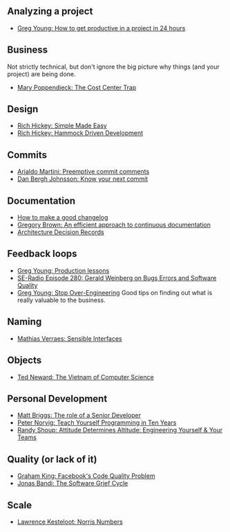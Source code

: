 ## Analyzing a project
- [Greg Young: How to get productive in a project in 24 hours](https://www.youtube.com/watch?v=KaLROwp-VDY)

## Business
Not strictly technical, but don't ignore the big picture why things (and your project) are being done.

- [Mary Poppendieck: The Cost Center Trap](http://www.leanessays.com/2017/11/the-cost-center-trap.html)

## Design
- [Rich Hickey: Simple Made Easy](https://www.infoq.com/presentations/Simple-Made-Easy)
- [Rich Hickey: Hammock Driven Development](https://www.youtube.com/watch?v=f84n5oFoZBc)

## Commits
- [Arialdo Martini: Preemptive commit comments](https://arialdomartini.wordpress.com/2012/09/03/pre-emptive-commit-comments/)
- [Dan Bergh Johnsson: Know your next commit](http://programmer.97things.oreilly.com/wiki/index.php/Know_Your_Next_Commit)

## Documentation
- [How to make a good changelog](https://keepachangelog.com)
- [Gregory Brown: An efficient approach to continuous documentation](https://www.oreilly.com/ideas/an-efficient-approach-to-continuous-documentation)
- [Architecture Decision Records](https://github.com/joelparkerhenderson/architecture_decision_record)

## Feedback loops
- [Greg Young: Production lessons](https://www.youtube.com/watch?v=urzK655T1sY)
- [SE-Radio Episode 280: Gerald Weinberg on Bugs Errors and Software Quality](http://www.se-radio.net/2017/01/se-radio-episode-280-gerald-weinberg-on-bugs-errors-and-software-quality/)
- [Greg Young: Stop Over-Engineering](https://www.youtube.com/watch?v=GRr4xeMn1uU) Good tips on finding out what is really valuable to the business.

## Naming
- [Mathias Verraes: Sensible Interfaces](http://verraes.net/2013/09/sensible-interfaces/)

## Objects
- [Ted Neward: The Vietnam of Computer Science](http://blogs.tedneward.com/post/the-vietnam-of-computer-science)

## Personal Development
- [Matt Briggs: The role of a Senior Developer](http://mattbriggs.net/blog/2015/06/01/the-role-of-a-senior-developer/)
- [Peter Norvig: Teach Yourself Programming in Ten Years](http://norvig.com/21-days.html)
- [Randy Shoup: Attitude Determines Altitude: Engineering Yourself & Your Teams](https://www.youtube.com/watch?v=y1SpwCiRoPY)

## Quality (or lack of it)

- [Graham King: Facebook's Code Quality Problem](https://www.darkcoding.net/software/facebooks-code-quality-problem/)
- [Jonas Bandi: The Software Grief Cycle](http://blog.jonasbandi.net/2014/07/the-software-grief-cycle.html)

## Scale
- [Lawrence Kesteloot: Norris Numbers](https://www.teamten.com/lawrence/writings/norris-numbers.html)
